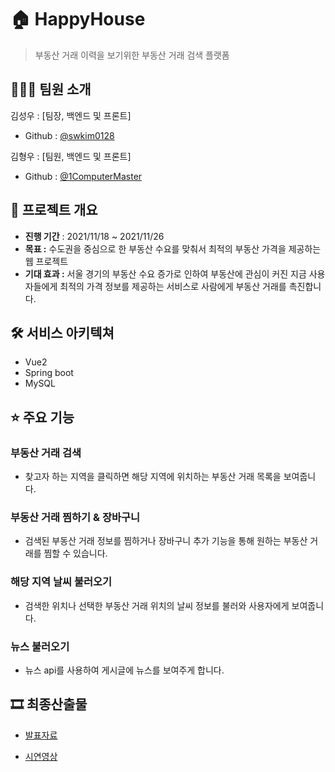 # 🏠 HappyHouse

> 부동산 거래 이력을 보기위한 부동산 거래 검색 플랫폼 

## ****👨‍👩‍👦**** 팀원 소개

김성우 : [팀장, 백엔드 및 프론트]

- Github : [@swkim0128](https://github.com/swkim0128)

김형우 : [팀원, 백엔드 및 프론트]

- Github : [@1ComputerMaster](https://github.com/1ComputerMaster)

## ****📆**** 프로젝트 개요

- **진행 기간** :  2021/11/18 ~ 2021/11/26
- **목표 :** 수도권을 중심으로 한 부동산 수요를 맞춰서 최적의 부동산 가격을 제공하는 웹 프로젝트
- **기대 효과 :** 서울 경기의 부동산 수요 증가로 인하여 부동산에 관심이 커진 지금 사용자들에게 최적의 가격 정보를 제공하는 서비스로 사람에게 부동산 거래를 촉진합니다.

## 🛠️ 서비스 아키텍쳐

- Vue2
- Spring boot
- MySQL

## ****⭐️**** 주요 기능

### 부동산 거래 검색

- 찾고자 하는 지역을 클릭하면 해당 지역에 위치하는 부동산 거래 목록을 보여줍니다.

### 부동산 거래 찜하기 & 장바구니

- 검색된 부동산 거래 정보를 찜하거나 장바구니 추가 기능을 통해 원하는 부동산 거래를 찜할 수 있습니다.

### 해당 지역 날씨 불러오기

- 검색한 위치나 선택한 부동산 거래 위치의 날씨 정보를 불러와 사용자에게 보여줍니다.

### 뉴스 불러오기

- 뉴스 api를 사용하여 게시글에 뉴스를 보여주게 합니다.

## ****🎞**** 최종산출물

- [발표자료](documentation/HappyHouse.pdf)
    
- [시연영상](https://youtu.be/Ryi5OH7XLG4)
